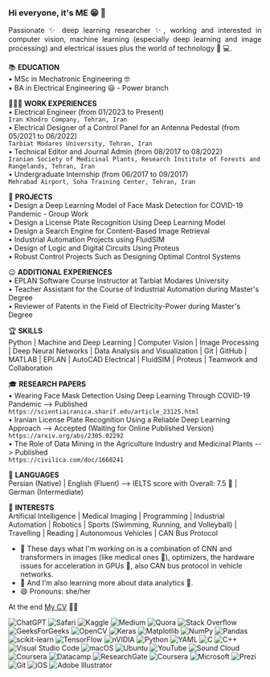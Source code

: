 ### Hi everyone, it's ME 😁 👋

<p align="justify">
Passionate ✨ deep learning researcher ✨, working and interested in computer vision, machine learning (especially deep learning and image processing) and electrical issues plus the world of technology 👀 💻. 

📚 **EDUCATION** </br>
  • MSc in Mechatronic Engineering 🤓 </br>
  • BA in Electrical Engineering 😃 - Power branch

👩🏻‍💻 **WORK EXPERIENCES** </br>
• Electrical Engineer (from 01/2023 to Present) </br>
`Iran Khodro Company, Tehran, Iran` </br>
• Electrical Designer of a Control Panel for an Antenna Pedestal (from 05/2021 to 06/2022) </br>
`Tarbiat Modares University, Tehran, Iran` </br>
• Technical Editor and Journal Admin (from 08/2017 to 08/2022) </br>
`Iranian Society of Medicinal Plants, Research Institute of Forests and Rangelands, Tehran, Iran` </br> 
• Undergraduate Internship (from 06/2017 to 09/2017) </br>
`Mehrabad Airport, Soha Training Center, Tehran, Iran` </br>

🤔 **PROJECTS** </br>
• Design a Deep Learning Model of Face Mask Detection for COVID-19 Pandemic - Group Work </br>
•	Design a License Plate Recognition Using Deep Learning Model </br>
• Design a Search Engine for Content-Based Image Retrieval </br>
• Industrial Automation Projects using FluidSIM </br>
• Design of Logic and Digital Circuits Using Proteus </br>
• Robust Control Projects Such as Designing Optimal Control Systems </br>

😉 **ADDITIONAL EXPERIENCES** </br>
• EPLAN Software Course Instructor at Tarbiat Modares University </br>
• Teacher Assistant for the Course of Industrial Automation during Master's Degree </br>
• Reviewer of Patents in the Field of Electricity-Power during Master's Degree </br>

🏆 **SKILLS** </br>
Python | Machine and Deep Learning | Computer Vision | Image Processing | Deep Neural Networks | Data Analysis and Visualization | Git | GitHub | MATLAB | EPLAN | AutoCAD Electrical | FluidSIM | Proteus | Teamwork and Collaboration  

🎓 **RESEARCH PAPERS** </br>
• Wearing Face Mask Detection Using Deep Learning Through COVID-19 Pandemic --> Published </br>
`https://scientiairanica.sharif.edu/article_23125.html` </br>
• Iranian License Plate Recognition Using a Reliable Deep Learning Approach --> Accepted (Waiting for Online Published Version) </br>
`https://arxiv.org/abs/2305.02292` </br>
• The Role of Data Mining in the Agriculture Industry and Medicinal Plants --> Published </br>
`https://civilica.com/doc/1668241`

🤯 **LANGUAGES** </br>
Persian (Native) | English (Fluent) --> IELTS score with Overall: 7.5 🥳 | German (Intermediate)

🥹 **INTERESTS** </br>
Artificial Intelligence | Medical Imaging | Programming | Industrial Automation | Robotics | Sports (Swimming, Running, and Volleyball) | Travelling | Reading | Autonomous Vehicles | CAN Bus Protocol

- 🔭 These days what I'm working on is a combination of CNN and transformers in images (like medical ones 🩻), optimizers, the hardware issues for acceleration in GPUs 🔋, also CAN bus protocol in vehicle networks. 
- 🌱 And I’m also learning more about data analytics 🔦.
- 😄 Pronouns: she/her </br>

At the end [My CV](https://github.com/SoheilaHatami/SoheilaHatami/files/15133977/Soheila.Hatami.s.Curriculum.Vitae.pdf) 💪🏻

</p> 
  
![ChatGPT](https://img.shields.io/badge/chatGPT-74aa9c?style=for-the-badge&logo=openai&logoColor=white)
![Safari](https://img.shields.io/badge/Safari-000000?style=for-the-badge&logo=Safari&logoColor=white)
![Kaggle](https://img.shields.io/badge/Kaggle-035a7d?style=for-the-badge&logo=kaggle&logoColor=white)
![Medium](https://img.shields.io/badge/Medium-12100E?style=for-the-badge&logo=medium&logoColor=white)
![Quora](https://img.shields.io/badge/Quora-%23B92B27.svg?style=for-the-badge&logo=Quora&logoColor=white)
![Stack Overflow](https://img.shields.io/badge/-Stackoverflow-FE7A16?style=for-the-badge&logo=stack-overflow&logoColor=white)
![GeeksForGeeks](https://img.shields.io/badge/GeeksforGeeks-gray?style=for-the-badge&logo=geeksforgeeks&logoColor=35914c)
![OpenCV](https://img.shields.io/badge/opencv-%23white.svg?style=for-the-badge&logo=opencv&logoColor=white)
![Keras](https://img.shields.io/badge/Keras-%23D00000.svg?style=for-the-badge&logo=Keras&logoColor=white)
![Matplotlib](https://img.shields.io/badge/Matplotlib-%23ffffff.svg?style=for-the-badge&logo=Matplotlib&logoColor=black)
![NumPy](https://img.shields.io/badge/numpy-%23013243.svg?style=for-the-badge&logo=numpy&logoColor=white)
![Pandas](https://img.shields.io/badge/pandas-%23150458.svg?style=for-the-badge&logo=pandas&logoColor=white)
![scikit-learn](https://img.shields.io/badge/scikit--learn-%23F7931E.svg?style=for-the-badge&logo=scikit-learn&logoColor=white)
![TensorFlow](https://img.shields.io/badge/TensorFlow-%23FF6F00.svg?style=for-the-badge&logo=TensorFlow&logoColor=white)
![nVIDIA](https://img.shields.io/badge/nVIDIA-%2376B900.svg?style=for-the-badge&logo=nVIDIA&logoColor=white)
![Python](https://img.shields.io/badge/python-3670A0?style=for-the-badge&logo=python&logoColor=ffdd54)
![YAML](https://img.shields.io/badge/yaml-%23ffffff.svg?style=for-the-badge&logo=yaml&logoColor=151515)
![C](https://img.shields.io/badge/c-%2300599C.svg?style=for-the-badge&logo=c&logoColor=white)
![C++](https://img.shields.io/badge/c++-%2300599C.svg?style=for-the-badge&logo=c%2B%2B&logoColor=white)
![Visual Studio Code](https://img.shields.io/badge/Visual%20Studio%20Code-0078d7.svg?style=for-the-badge&logo=visual-studio-code&logoColor=white)
![macOS](https://img.shields.io/badge/mac%20os-000000?style=for-the-badge&logo=macos&logoColor=F0F0F0)
![Ubuntu](https://img.shields.io/badge/Ubuntu-E95420?style=for-the-badge&logo=ubuntu&logoColor=white)
![YouTube](https://img.shields.io/badge/YouTube-%23FF0000.svg?style=for-the-badge&logo=YouTube&logoColor=white)
![Sound Cloud](https://img.shields.io/badge/sound%20cloud-FF5500?style=for-the-badge&logo=soundcloud&logoColor=white)
![Coursera](https://img.shields.io/badge/Coursera-%230056D2.svg?style=for-the-badge&logo=Coursera&logoColor=white)
![Datacamp](https://img.shields.io/badge/Datacamp-05192D?style=for-the-badge&logo=datacamp&logoColor=03E860)
![ResearchGate](https://img.shields.io/badge/ResearchGate-00CCBB?style=for-the-badge&logo=ResearchGate&logoColor=white)
![Coursera](https://img.shields.io/badge/Coursera-%230056D2.svg?style=for-the-badge&logo=Coursera&logoColor=white)
![Microsoft](https://img.shields.io/badge/Microsoft-0078D4?style=for-the-badge&logo=microsoft&logoColor=white)
![Prezi](https://img.shields.io/badge/Prezi-%23000000.svg?style=for-the-badge&logo=Prezi&logoColor=white)
![Git](https://img.shields.io/badge/git-%23F05033.svg?style=for-the-badge&logo=git&logoColor=white)
![iOS](https://img.shields.io/badge/iOS-000000?style=for-the-badge&logo=ios&logoColor=white)
![Adobe Illustrator](https://img.shields.io/badge/adobe%20illustrator-%23FF9A00.svg?style=for-the-badge&logo=adobe%20illustrator&logoColor=white)
